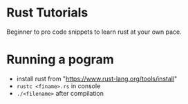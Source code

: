 # Rust Tutorials

Beginner to pro code snippets to learn rust at your own pace.

# Running a pogram

- install rust from "https://www.rust-lang.org/tools/install"
- `rustc <finame>.rs` in console
- `./<filename>` after compilation


